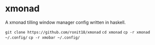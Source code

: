 # xmonad
A xmonad tilling window manager config written in haskell.


`git clone https://github.com/ronit18/xmonad`
`cd xmonad`
`cp -r xmonad ~/.config/`
`cp -r xmobar ~/.config/`

